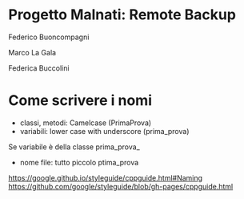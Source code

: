 # Progetto Malnati: Remote Backup

Federico Buoncompagni

Marco La Gala

Federica Buccolini



# Come scrivere i nomi

- classi, metodi: Camelcase (PrimaProva)
- variabili: lower case with underscore (prima_prova)

Se variabile è della classe prima_prova_

- nome file: tutto piccolo ptima_prova

https://google.github.io/styleguide/cppguide.html#Naming
https://github.com/google/styleguide/blob/gh-pages/cppguide.html
